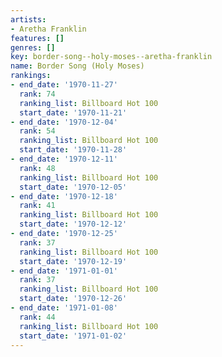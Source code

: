 ```yaml
---
artists:
- Aretha Franklin
features: []
genres: []
key: border-song--holy-moses--aretha-franklin
name: Border Song (Holy Moses)
rankings:
- end_date: '1970-11-27'
  rank: 74
  ranking_list: Billboard Hot 100
  start_date: '1970-11-21'
- end_date: '1970-12-04'
  rank: 54
  ranking_list: Billboard Hot 100
  start_date: '1970-11-28'
- end_date: '1970-12-11'
  rank: 48
  ranking_list: Billboard Hot 100
  start_date: '1970-12-05'
- end_date: '1970-12-18'
  rank: 41
  ranking_list: Billboard Hot 100
  start_date: '1970-12-12'
- end_date: '1970-12-25'
  rank: 37
  ranking_list: Billboard Hot 100
  start_date: '1970-12-19'
- end_date: '1971-01-01'
  rank: 37
  ranking_list: Billboard Hot 100
  start_date: '1970-12-26'
- end_date: '1971-01-08'
  rank: 44
  ranking_list: Billboard Hot 100
  start_date: '1971-01-02'
---
```


